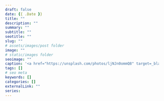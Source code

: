 ```yaml
---
draft: false
date: {{ .Date }}
title: ""
description: ""
summary: ""
subtitle: ""
seotitle: ""
slug: ""
# assets/images/post folder
image: ""
# static/images folder
seoimage: ""
caption: '<a href="https://unsplash.com/photos/ljNJn0ommQ8" target=_blank">Photo by Stephen Leonardi</a>'
tags: []
# seo meta
keywords: []
categories: []
externalLink: ""
series:
---
```


